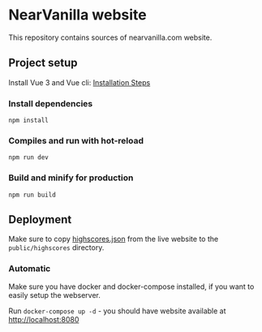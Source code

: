 # NearVanilla website

This repository contains sources of nearvanilla.com website.

## Project setup

Install Vue 3 and Vue cli: [Installation Steps](https://v3.vuejs.org/guide/installation.html#npm)

### Install dependencies
```
npm install
```

### Compiles and run with hot-reload
```
npm run dev
```

### Build and minify for production
```
npm run build
```


## Deployment

Make sure to copy [highscores.json](https://nearvanilla.com/highscores/highscores.json)
from the live website to the `public/highscores` directory.

### Automatic

Make sure you have docker and docker-compose installed,
if you want to easily setup the webserver.

Run `docker-compose up -d` - you should have website available at <http://localhost:8080>

